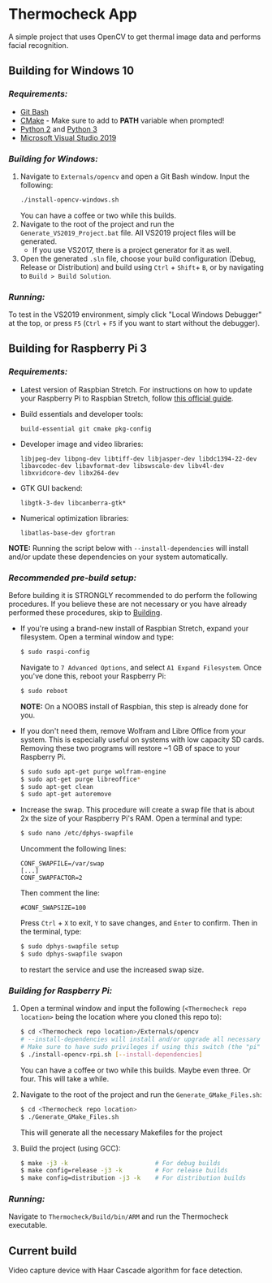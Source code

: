 # Thermocheck App

A simple project that uses OpenCV to get thermal image data and performs facial recognition.

## **Building for Windows 10**

### *Requirements:*
- [Git Bash](https://gitforwindows.org/)
- [CMake](https://cmake.org/) - Make sure to add to **PATH** variable when prompted!
- [Python 2](https://www.python.org/downloads/release/python-2718/) and [Python 3](https://www.python.org/downloads/release/python-378/)
- [Microsoft Visual Studio 2019](https://visualstudio.microsoft.com/downloads/)

### *Building for Windows:*
1. Navigate to `Externals/opencv` and open a Git Bash window. Input the following:
	```sh
	./install-opencv-windows.sh
	```
	You can have a coffee or two while this builds.
2. Navigate to the root of the project and run the `Generate_VS2019_Project.bat` file. All VS2019 project files will be generated.
	- If you use VS2017, there is a project generator for it as well.
3. Open the generated `.sln` file, choose your build configuration (Debug, Release or Distribution) and build using `Ctrl` + `Shift`+ `B`, or by navigating to `Build > Build Solution`.

### *Running:*
To test in the VS2019 environment, simply click "Local Windows Debugger" at the top, or press `F5` (`Ctrl` + `F5` if you want to start without the debugger).

## **Building for Raspberry Pi 3**

### *Requirements:*
- Latest version of Raspbian Stretch. For instructions on how to update your Raspberry Pi to Raspbian Stretch, follow [this official guide](https://www.raspberrypi.org/documentation/raspbian/updating.md).

- Build essentials and developer tools:
	```
	build-essential git cmake pkg-config
	```
- Developer image and video libraries:
	```
	libjpeg-dev libpng-dev libtiff-dev libjasper-dev libdc1394-22-dev
	libavcodec-dev libavformat-dev libswscale-dev libv4l-dev
	libxvidcore-dev libx264-dev
	```
- GTK GUI backend:
	```
	libgtk-3-dev libcanberra-gtk*
	```
- Numerical optimization libraries:
	```
	libatlas-base-dev gfortran
	```

**NOTE:** Running the script below with `--install-dependencies` will install and/or update these dependencies on your system automatically.

### *Recommended pre-build setup:*
Before building it is STRONGLY recommended to do perform the following procedures. If you believe these are not necessary or you have already performed these procedures, skip to [Building](#Building-for-Raspberry-Pi:).

- If you're using a brand-new install of Raspbian Stretch, expand your filesystem. Open a terminal window and type:
	```sh
	$ sudo raspi-config
	```
	Navigate to `7 Advanced Options`, and select `A1 Expand Filesystem`. Once you've done this, reboot your Raspberry Pi:
	```sh
	$ sudo reboot
	```
	**NOTE:** On a NOOBS install of Raspbian, this step is already done for you.

- If you don't need them, remove Wolfram and Libre Office from your system. This is especially useful on systems with low capacity SD cards. Removing these two programs will restore ~1 GB of space to your Raspberry Pi.
	```sh
	$ sudo sudo apt-get purge wolfram-engine
	$ sudo apt-get purge libreoffice*
	$ sudo apt-get clean
	$ sudo apt-get autoremove
	```

- Increase the swap. This procedure will create a swap file that is about 2x the size of your Raspberry Pi's RAM. Open a terminal and type:
	```sh
	$ sudo nano /etc/dphys-swapfile
	```
	Uncomment the following lines:
	```
	CONF_SWAPFILE=/var/swap
	[...]
	CONF_SWAPFACTOR=2
	```
	Then comment the line:
	```
	#CONF_SWAPSIZE=100
	```
	Press `Ctrl` + `X` to exit, `Y` to save changes, and `Enter` to confirm. Then in the terminal, type:
	```sh
	$ sudo dphys-swapfile setup
	$ sudo dphys-swapfile swapon
	```
	to restart the service and use the increased swap size.

### *Building for Raspberry Pi:*
1. Open a terminal window and input the following (`<Thermocheck repo location>` being the location where you cloned this repo to):
	```sh
	$ cd <Thermocheck repo location>/Externals/opencv
	# --install-dependencies will install and/or upgrade all necessary dependencies automatically
	# Make sure to have sudo privileges if using this switch (the "pi" user should have this by default)
	$ ./install-opencv-rpi.sh [--install-dependencies]
	```
	You can have a coffee or two while this builds. Maybe even three. Or four. This will take a while.

2. Navigate to the root of the project and run the `Generate_GMake_Files.sh`:
	```sh
	$ cd <Thermocheck repo location>
	$ ./Generate_GMake_Files.sh
	```
	This will generate all the necessary Makefiles for the project

3. Build the project (using GCC):
	```sh
	$ make -j3 -k                        # For debug builds
	$ make config=release -j3 -k         # For release builds
	$ make config=distribution -j3 -k    # For distribution builds
	```

### *Running:*
Navigate to `Thermocheck/Build/bin/ARM` and run the Thermocheck executable.

## **Current build**
Video capture device with Haar Cascade algorithm for face detection.